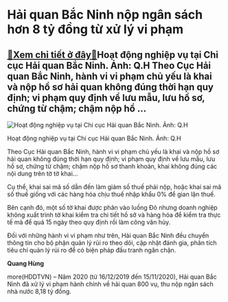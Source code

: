 Hải quan Bắc Ninh nộp ngân sách hơn 8 tỷ đồng từ xử lý vi phạm
==============================================================

[:gift:Xem chi tiết ở đây:gift:](https://hddtvn.com/hai-quan-bac-ninh-nop-ngan-sach-hon-8-ty-dong-tu-xu-ly-vi-pham/)Hoạt động nghiệp vụ tại Chi cục Hải quan Bắc Ninh. Ảnh: Q.H Theo Cục Hải quan Bắc Ninh, hành vi vi phạm chủ yếu là khai và nộp hồ sơ hải quan không đúng thời hạn quy định; vi phạm quy định về lưu mẫu, lưu hồ sơ, chứng từ chậm; chậm nộp hồ …
------------------------------------------------------------------------------------------------------------------------------------------------------------------------------------------------------------------------------------------------





![Hoạt động nghiệp vụ tại Chi cục Hải quan Bắc Ninh. Ảnh: Q.H](https://hddtvn.com/wp-content/uploads/2021/01/3317_2441_0640_ea0ba4ac0c84f6daaf95.jpg "Hoạt động nghiệp vụ tại Chi cục Hải quan Bắc Ninh. Ảnh: Q.H")


Hoạt động nghiệp vụ tại Chi cục Hải quan Bắc Ninh. Ảnh: Q.H



Theo Cục Hải quan Bắc Ninh, hành vi vi phạm chủ yếu là khai và nộp hồ sơ hải quan không đúng thời hạn quy định; vi phạm quy định về lưu mẫu, lưu hồ sơ, chứng từ chậm; chậm nộp hồ sơ thanh khoản, khai không đúng các nội dung trên tờ tờ khai…


Cụ thể, khai sai mã số dẫn đến làm giảm số thuế phải nộp, hoặc khai sai mã số thuế giống với các hàng hóa chịu thuế nhập khẩu 0% để gian lận thuế.


Bên cạnh đó, một số tờ khai được phân vào luồng Đỏ nhưng doanh nghiệp không xuất trình tờ khai kiểm tra chi tiết hồ sở và hàng hóa để kiểm tra thực tế mà để quá 15 ngày theo quy định rồi làm công văn hủy.


Đối với những hành vi vi phạm như trên, Hải quan Bắc Ninh đều chuyển thông tin cho bộ phận quản lý rủi ro theo dõi, cập nhật đánh gia, phân tích tiêu chí quản lý rủi ro để có biện pháp đấu tranh ngăn chặn.




**Quang Hùng**



more(HDDTVN) – Năm 2020 (từ 16/12/2019 đến 15/11/2020), Hải quan Bắc Ninh đã xử lý vi phạm hành chính về hải quan 800 vụ, thu nộp ngân sách nhà nước 8,18 tỷ đồng.

